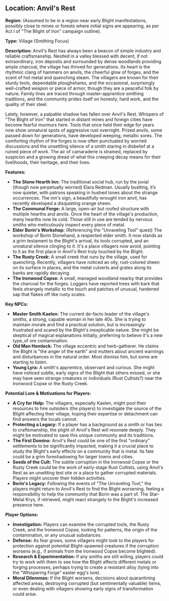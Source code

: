 ## Location: Anvil's Rest

**Region:** (Assumed to be in a region near early Blight manifestations, possibly close to mines or forests where initial signs are appearing, as per Act I of "The Blight of Iron" campaign outline).

**Type:** Village (Smithing Focus)

**Description:**
Anvil's Rest has always been a beacon of simple industry and reliable craftsmanship. Nestled in a valley blessed with decent, if not extraordinary, iron deposits and surrounded by dense woodlands providing ample charcoal, the village has thrived for generations. Its heart is the rhythmic clang of hammers on anvils, the cheerful glow of forges, and the scent of hot metal and quenching steam. The villagers are known for their sturdy tools, dependable ploughshares, and the occasional, surprisingly well-crafted weapon or piece of armor, though they are a peaceful folk by nature. Family lines are traced through master-apprentice smithing traditions, and the community prides itself on honesty, hard work, and the quality of their steel.

Lately, however, a palpable shadow has fallen over Anvil's Rest. Whispers of "The Blight of Iron" that started in distant mines and foreign cities have become fearful murmurs here. Tools that once held their edge for years now show unnatural spots of aggressive rust overnight. Prized anvils, some passed down for generations, have developed weeping, metallic sores. The comforting rhythm of the forges is now often punctuated by worried discussions and the unsettling silence of a smith staring in disbelief at a ruined piece of work. The air of camaraderie is strained, replaced by suspicion and a growing dread of what this creeping decay means for their livelihoods, their heritage, and their lives.

**Features:**

*   **The Stone Hearth Inn:** The traditional social hub, run by the jovial (though now perpetually worried) Elara Redman. Usually bustling, it’s now quieter, with patrons speaking in hushed tones about the strange occurrences. The inn's sign, a beautifully wrought iron anvil, has recently developed a disquieting orange sheen.
*   **The Communal Forge:** A large, open-air but roofed structure with multiple hearths and anvils. Once the heart of the village's production, many hearths now lie cold. Those still in use are tended by nervous smiths who meticulously inspect every piece of metal.
*   **Elder Borin's Workshop:** (Referencing the "Unraveling Tool" quest) The workshop of Borin Stonehand, a respected elder smith. It now stands as a grim testament to the Blight's arrival, its tools corrupted, and an unnatural silence clinging to it. It's a place villagers now avoid, pointing to it as the first place in Anvil's Rest truly touched by the Blight.
*   **The Rusty Creek:** A small creek that runs by the village, used for quenching. Recently, villagers have noticed an oily, rust-colored sheen on its surface in places, and the metal culverts and grates along its banks are rapidly decaying.
*   **The Ironwood Copse:** A small, managed woodland nearby that provides the charcoal for the forges. Loggers have reported trees with bark that feels strangely metallic to the touch and patches of unusual, hardened sap that flakes off like rusty scales.

**Key NPCs:**

*   **Master Smith Kaelen:** The current de-facto leader of the village's smiths, a strong, capable woman in her late 40s. She is trying to maintain morale and find a practical solution, but is increasingly frustrated and scared by the Blight's inexplicable nature. She might be skeptical of magical explanations initially, preferring to believe it's a new type_of ore contamination.
*   **Old Man Hemlock:** The village eccentric and herb-gatherer. He claims the Blight is "the anger of the earth" and mutters about ancient warnings and disturbances in the natural order. Most dismiss him, but some are starting to listen.
*   **Young Lyra:** A smith's apprentice, observant and curious. She might have noticed subtle, early signs of the Blight that others missed, or she may have seen strange creatures or individuals (Rust Cultists?) near the Ironwood Copse or the Rusty Creek.

**Potential Lore & Motivations for Players:**

*   **A Cry for Help:** The villagers, especially Kaelen, might pool their resources to hire outsiders (the players) to investigate the source of the Blight affecting their village, hoping their expertise or detachment can find answers the locals cannot.
*   **Protecting a Legacy:** If a player has a background as a smith or has ties to craftsmanship, the plight of Anvil's Rest will resonate deeply. They might be motivated to save this unique community and its traditions.
*   **The First Domino:** Anvil's Rest could be one of the first "ordinary" settlements to be significantly impacted, making it a crucial place to study the Blight's early effects on a community that *is* metal. Its fate could be a grim foreshadowing for larger towns and cities.
*   **Seeds of the Cult:** The subtle corruption in the Ironwood Copse or the Rusty Creek could be the work of early-stage Rust Cultists, using Anvil's Rest as an unwitting test site or a place to gather corrupted materials. Players might uncover their hidden activities.
*   **Borin's Legacy:** Following the events of "The Unraveling Tool," the players might return to Anvil's Rest to find the Blight worsening, feeling a responsibility to help the community that Borin was a part of. The Star-Metal Krys, if retrieved, might react strangely to the Blight's increased presence here.

**Player Options:**

*   **Investigation:** Players can examine the corrupted tools, the Rusty Creek, and the Ironwood Copse, looking for patterns, the origin of the contamination, or any unusual substances.
*   **Defense:** As fear grows, some villagers might look to the players for protection against potential Blight-spawned creatures if the corruption worsens (e.g., if animals from the Ironwood Copse become blighted).
*   **Research & Experimentation:** If any smiths are still willing, players could try to work with them to see how the Blight affects different metals or forging processes, perhaps trying to create a resistant alloy (tying into the "Whispering Forge" easter egg's lore).
*   **Moral Dilemmas:** If the Blight worsens, decisions about quarantining affected areas, destroying corrupted (but sentimentally valuable) items, or even dealing with villagers showing early signs of transformation could arise.
